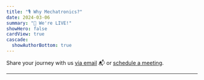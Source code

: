 ```yaml
---
title: "🎙️ Why Mechatronics?"
date: 2024-03-06
summary: "🎥 We're LIVE!"
showHero: false
cardView: true
cascade:
  showAuthorBottom: true
---
```


Share your journey with us [via email](mailto:amtesfunaab+blog@gmail.com) 📬 or [schedule a meeting](https://calendly.com/amtesfunaab).

---
